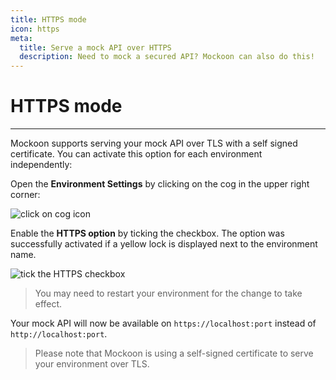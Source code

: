 ```yaml
---
title: HTTPS mode
icon: https
meta:
  title: Serve a mock API over HTTPS
  description: Need to mock a secured API? Mockoon can also do this!
---
```


# HTTPS mode

---

Mockoon supports serving your mock API over TLS with a self signed certificate. You can activate this option for each environment independently:

Open the **Environment Settings** by clicking on the cog in the upper right corner:

![click on cog icon](/images/docs/open-settings.png)

Enable the **HTTPS option** by ticking the checkbox. The option was successfully activated if a yellow lock is displayed next to the environment name.

![tick the HTTPS checkbox](/images/docs/enable-https.png)

> You may need to restart your environment for the change to take effect.

Your mock API will now be available on `https://localhost:port` instead of `http://localhost:port`.

> Please note that Mockoon is using a self-signed certificate to serve your environment over TLS.
